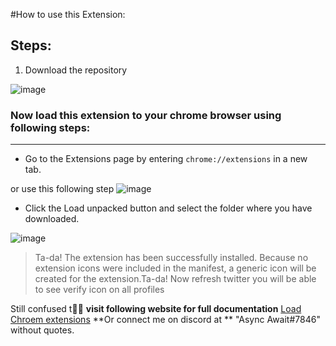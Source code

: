 #How to use this Extension:

## **Steps:**
 1. Download the repository 
 
![image](https://user-images.githubusercontent.com/33187053/197350623-b05d35d8-e05d-4a5f-a7b1-d9168ea1d217.png)

### **Now load this extension to your chrome browser using following steps:**

------------


- Go to the Extensions page by entering `chrome://extensions` in a new tab. 

or use this following step
![image](https://user-images.githubusercontent.com/33187053/197350811-71e9e150-31c7-4896-8066-0fdbe2206fc9.png)


- Click the Load unpacked button and select the folder where you have downloaded. 

![image](https://user-images.githubusercontent.com/33187053/197034977-205d9630-58ba-4be8-a779-758fb4cdcb98.png)


> Ta-da! The extension has been successfully installed. Because no extension icons were included in the manifest, a generic icon will be created for the extension.Ta-da!
> Now refresh twitter you will be able to see verify icon on all profiles


Still confused t🤔💭
**visit following website for full documentation**
[Load Chroem extensions](https://developer.chrome.com/docs/extensions/mv3/getstarted/development-basics/#load-unpacked "Load Chroem extensions")
**Or connect me on discord at **  "Async Await#7846" without quotes.
 
